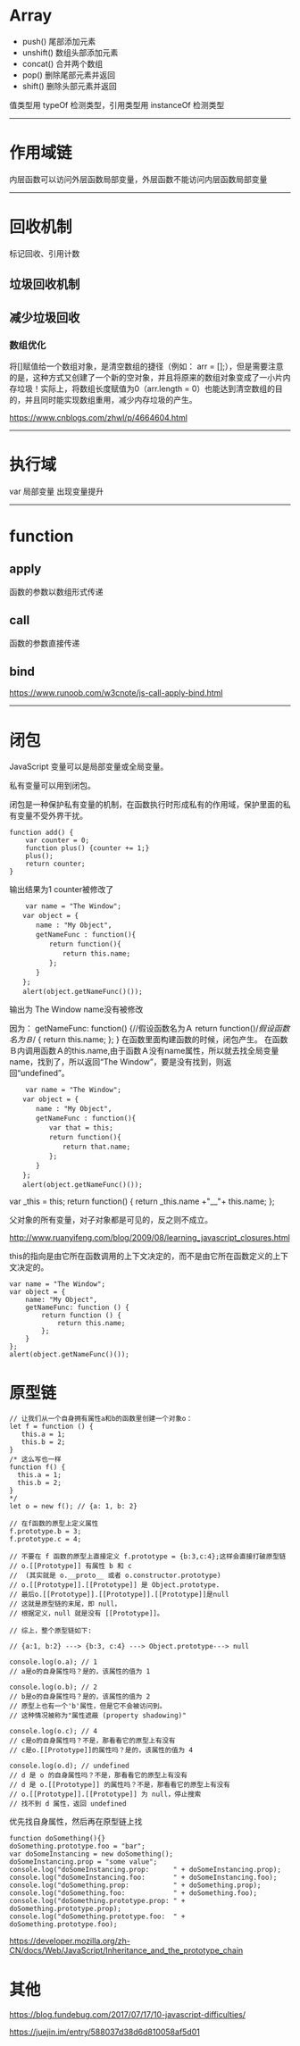 
# Array

- push() 尾部添加元素
- unshift() 数组头部添加元素
- concat() 合并两个数组
- pop() 删除尾部元素并返回
- shift() 删除头部元素并返回



值类型用 typeOf 检测类型，引用类型用 instanceOf 检测类型

---

# 作用域链

内层函数可以访问外层函数局部变量，外层函数不能访问内层函数局部变量

---

# 回收机制

标记回收、引用计数

## 垃圾回收机制

## 减少垃圾回收

### 数组优化

将[]赋值给一个数组对象，是清空数组的捷径（例如： arr = [];），但是需要注意的是，这种方式又创建了一个新的空对象，并且将原来的数组对象变成了一小片内存垃圾！实际上，将数组长度赋值为0（arr.length = 0）也能达到清空数组的目的，并且同时能实现数组重用，减少内存垃圾的产生。



https://www.cnblogs.com/zhwl/p/4664604.html

---

# 执行域
var 局部变量
出现变量提升

---
# function

## apply

函数的参数以数组形式传递

## call

函数的参数直接传递

## bind

https://www.runoob.com/w3cnote/js-call-apply-bind.html

---

# 闭包
JavaScript 变量可以是局部变量或全局变量。

私有变量可以用到闭包。

闭包是一种保护私有变量的机制，在函数执行时形成私有的作用域，保护里面的私有变量不受外界干扰。

```
function add() {
    var counter = 0;
    function plus() {counter += 1;}
    plus();    
    return counter; 
}
```
输出结果为1
counter被修改了


```
    var name = "The Window";
　　var object = {
　　　　name : "My Object",
　　　　getNameFunc : function(){
　　　　　　return function(){
　　　　　　　　return this.name;
　　　　　　};
　　　　}
　　};
　　alert(object.getNameFunc()());
```
输出为 The Window
name没有被修改

因为：
getNameFunc: function() {//假设函数名为Ａ
return function()/*假设函数名为Ｂ*/ { return this.name; };
}
在函数里面构建函数的时候，闭包产生。
在函数Ｂ内调用函数Ａ的this.name,由于函数Ａ没有name属性，所以就去找全局变量name，找到了，所以返回“The Window”，要是没有找到，则返回“undefined”。


```
    var name = "The Window";
　　var object = {
　　　　name : "My Object",
　　　　getNameFunc : function(){
　　　　　　var that = this;
　　　　　　return function(){
　　　　　　　　return that.name;
　　　　　　};
　　　　}
　　};
　　alert(object.getNameFunc()());
```
var _this = this;
return function() { return _this.name +"__"+ this.name; };


父对象的所有变量，对子对象都是可见的，反之则不成立。

http://www.ruanyifeng.com/blog/2009/08/learning_javascript_closures.html


this的指向是由它所在函数调用的上下文决定的，而不是由它所在函数定义的上下文决定的。

```
var name = "The Window";
var object = {
    name: "My Object",
    getNameFunc: function () {
        return function () {
            return this.name;
        };
    }
};
alert(object.getNameFunc()());
```

# 原型链



```
// 让我们从一个自身拥有属性a和b的函数里创建一个对象o：
let f = function () {
   this.a = 1;
   this.b = 2;
}
/* 这么写也一样
function f() {
  this.a = 1;
  this.b = 2;
}
*/
let o = new f(); // {a: 1, b: 2}

// 在f函数的原型上定义属性
f.prototype.b = 3;
f.prototype.c = 4;

// 不要在 f 函数的原型上直接定义 f.prototype = {b:3,c:4};这样会直接打破原型链
// o.[[Prototype]] 有属性 b 和 c
//  (其实就是 o.__proto__ 或者 o.constructor.prototype)
// o.[[Prototype]].[[Prototype]] 是 Object.prototype.
// 最后o.[[Prototype]].[[Prototype]].[[Prototype]]是null
// 这就是原型链的末尾，即 null，
// 根据定义，null 就是没有 [[Prototype]]。

// 综上，整个原型链如下: 

// {a:1, b:2} ---> {b:3, c:4} ---> Object.prototype---> null

console.log(o.a); // 1
// a是o的自身属性吗？是的，该属性的值为 1

console.log(o.b); // 2
// b是o的自身属性吗？是的，该属性的值为 2
// 原型上也有一个'b'属性，但是它不会被访问到。
// 这种情况被称为"属性遮蔽 (property shadowing)"

console.log(o.c); // 4
// c是o的自身属性吗？不是，那看看它的原型上有没有
// c是o.[[Prototype]]的属性吗？是的，该属性的值为 4

console.log(o.d); // undefined
// d 是 o 的自身属性吗？不是，那看看它的原型上有没有
// d 是 o.[[Prototype]] 的属性吗？不是，那看看它的原型上有没有
// o.[[Prototype]].[[Prototype]] 为 null，停止搜索
// 找不到 d 属性，返回 undefined

```
优先找自身属性，然后再在原型链上找

```
function doSomething(){}
doSomething.prototype.foo = "bar";
var doSomeInstancing = new doSomething();
doSomeInstancing.prop = "some value";
console.log("doSomeInstancing.prop:      " + doSomeInstancing.prop);
console.log("doSomeInstancing.foo:       " + doSomeInstancing.foo);
console.log("doSomething.prop:           " + doSomething.prop);
console.log("doSomething.foo:            " + doSomething.foo);
console.log("doSomething.prototype.prop: " + doSomething.prototype.prop);
console.log("doSomething.prototype.foo:  " + doSomething.prototype.foo);
```

https://developer.mozilla.org/zh-CN/docs/Web/JavaScript/Inheritance_and_the_prototype_chain


# 其他

https://blog.fundebug.com/2017/07/17/10-javascript-difficulties/

https://juejin.im/entry/588037d38d6d810058af5d01


